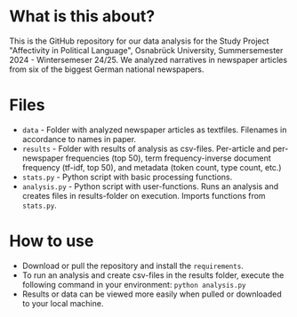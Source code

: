 # What is this about?

This is the GitHub repository for our data analysis for the Study Project "Affectivity in Political Language", Osnabrück University, Summersemester 2024 - Wintersemeser 24/25. We analyzed narratives in newspaper articles from six of the biggest German national newspapers.

# Files
- ```data``` - Folder with analyzed newspaper articles as textfiles. Filenames in accordance to names in paper.
- ```results``` - Folder with results of analysis as csv-files. Per-article and per-newspaper frequencies (top 50), term frequency-inverse document frequency (tf-idf, top 50), and metadata (token count, type count, etc.)
- ```stats.py``` - Python script with basic processing functions.
- ```analysis.py``` - Python script with user-functions. Runs an analysis and creates files in results-folder on execution. Imports functions from ```stats.py```.

# How to use
- Download or pull the repository and install the ```requirements```.
- To run an analysis and create csv-files in the results folder, execute the following command in your environment: ```python analysis.py```
- Results or data can be viewed more easily when pulled or downloaded to your local machine. 
